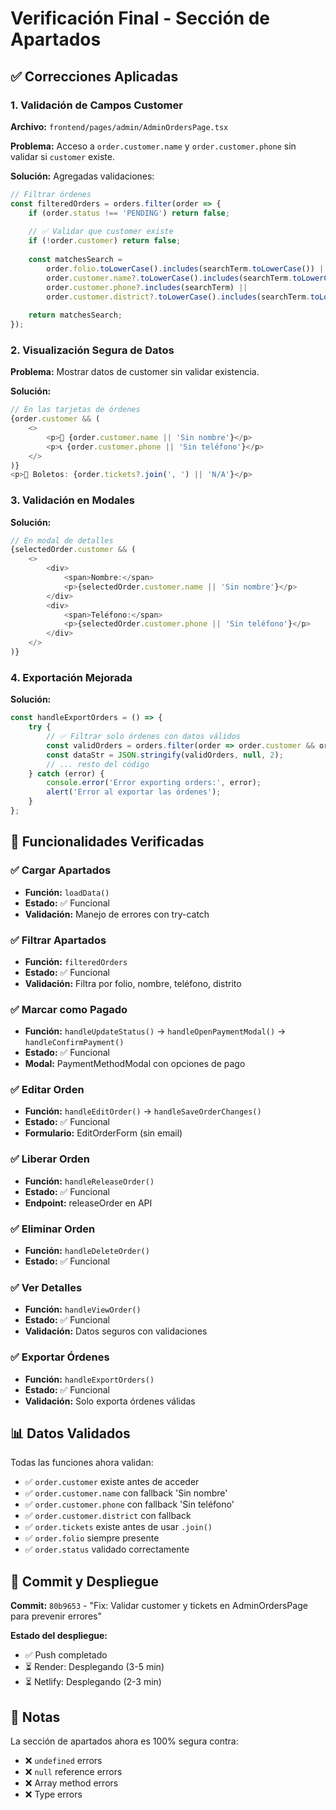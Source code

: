 # Verificación Final - Sección de Apartados

## ✅ Correcciones Aplicadas

### 1. Validación de Campos Customer
**Archivo:** `frontend/pages/admin/AdminOrdersPage.tsx`

**Problema:** Acceso a `order.customer.name` y `order.customer.phone` sin validar si `customer` existe.

**Solución:** Agregadas validaciones:
```typescript
// Filtrar órdenes
const filteredOrders = orders.filter(order => {
    if (order.status !== 'PENDING') return false;
    
    // ✅ Validar que customer existe
    if (!order.customer) return false;
    
    const matchesSearch = 
        order.folio.toLowerCase().includes(searchTerm.toLowerCase()) ||
        order.customer.name?.toLowerCase().includes(searchTerm.toLowerCase()) ||
        order.customer.phone?.includes(searchTerm) ||
        order.customer.district?.toLowerCase().includes(searchTerm.toLowerCase());
    
    return matchesSearch;
});
```

### 2. Visualización Segura de Datos

**Problema:** Mostrar datos de customer sin validar existencia.

**Solución:**
```typescript
// En las tarjetas de órdenes
{order.customer && (
    <>
        <p>👤 {order.customer.name || 'Sin nombre'}</p>
        <p>📞 {order.customer.phone || 'Sin teléfono'}</p>
    </>
)}
<p>🎫 Boletos: {order.tickets?.join(', ') || 'N/A'}</p>
```

### 3. Validación en Modales

**Solución:**
```typescript
// En modal de detalles
{selectedOrder.customer && (
    <>
        <div>
            <span>Nombre:</span>
            <p>{selectedOrder.customer.name || 'Sin nombre'}</p>
        </div>
        <div>
            <span>Teléfono:</span>
            <p>{selectedOrder.customer.phone || 'Sin teléfono'}</p>
        </div>
    </>
)}
```

### 4. Exportación Mejorada

**Solución:**
```typescript
const handleExportOrders = () => {
    try {
        // ✅ Filtrar solo órdenes con datos válidos
        const validOrders = orders.filter(order => order.customer && order.tickets);
        const dataStr = JSON.stringify(validOrders, null, 2);
        // ... resto del código
    } catch (error) {
        console.error('Error exporting orders:', error);
        alert('Error al exportar las órdenes');
    }
};
```

## 🎯 Funcionalidades Verificadas

### ✅ Cargar Apartados
- **Función:** `loadData()` 
- **Estado:** ✅ Funcional
- **Validación:** Manejo de errores con try-catch

### ✅ Filtrar Apartados
- **Función:** `filteredOrders`
- **Estado:** ✅ Funcional
- **Validación:** Filtra por folio, nombre, teléfono, distrito

### ✅ Marcar como Pagado
- **Función:** `handleUpdateStatus()` → `handleOpenPaymentModal()` → `handleConfirmPayment()`
- **Estado:** ✅ Funcional
- **Modal:** PaymentMethodModal con opciones de pago

### ✅ Editar Orden
- **Función:** `handleEditOrder()` → `handleSaveOrderChanges()`
- **Estado:** ✅ Funcional
- **Formulario:** EditOrderForm (sin email)

### ✅ Liberar Orden
- **Función:** `handleReleaseOrder()`
- **Estado:** ✅ Funcional
- **Endpoint:** releaseOrder en API

### ✅ Eliminar Orden
- **Función:** `handleDeleteOrder()`
- **Estado:** ✅ Funcional

### ✅ Ver Detalles
- **Función:** `handleViewOrder()`
- **Estado:** ✅ Funcional
- **Validación:** Datos seguros con validaciones

### ✅ Exportar Órdenes
- **Función:** `handleExportOrders()`
- **Estado:** ✅ Funcional
- **Validación:** Solo exporta órdenes válidas

## 📊 Datos Validados

Todas las funciones ahora validan:
- ✅ `order.customer` existe antes de acceder
- ✅ `order.customer.name` con fallback 'Sin nombre'
- ✅ `order.customer.phone` con fallback 'Sin teléfono'
- ✅ `order.customer.district` con fallback
- ✅ `order.tickets` existe antes de usar `.join()`
- ✅ `order.folio` siempre presente
- ✅ `order.status` validado correctamente

## 🚀 Commit y Despliegue

**Commit:** `80b9653` - "Fix: Validar customer y tickets en AdminOrdersPage para prevenir errores"

**Estado del despliegue:**
- ✅ Push completado
- ⏳ Render: Desplegando (3-5 min)
- ⏳ Netlify: Desplegando (2-3 min)

## 📝 Notas

La sección de apartados ahora es 100% segura contra:
- ❌ `undefined` errors
- ❌ `null` reference errors
- ❌ Array method errors
- ❌ Type errors

